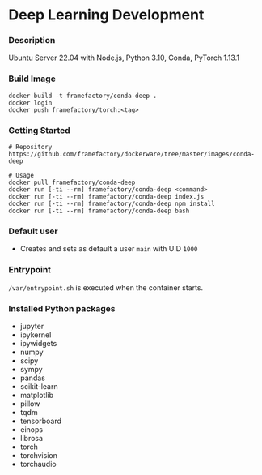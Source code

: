# Deep Learning Development
### Description
Ubuntu Server 22.04 with Node.js, Python 3.10, Conda, PyTorch 1.13.1

### Build Image
```
docker build -t framefactory/conda-deep .
docker login
docker push framefactory/torch:<tag>
```

### Getting Started
```
# Repository
https://github.com/framefactory/dockerware/tree/master/images/conda-deep

# Usage
docker pull framefactory/conda-deep
docker run [-ti --rm] framefactory/conda-deep <command>
docker run [-ti --rm] framefactory/conda-deep index.js
docker run [-ti --rm] framefactory/conda-deep npm install
docker run [-ti --rm] framefactory/conda-deep bash
```

### Default user
- Creates and sets as default a user `main` with UID `1000`

### Entrypoint
`/var/entrypoint.sh` is executed when the container starts.

### Installed Python packages
- jupyter
- ipykernel
- ipywidgets
- numpy
- scipy
- sympy
- pandas
- scikit-learn
- matplotlib
- pillow
- tqdm
- tensorboard
- einops
- librosa
- torch
- torchvision
- torchaudio
